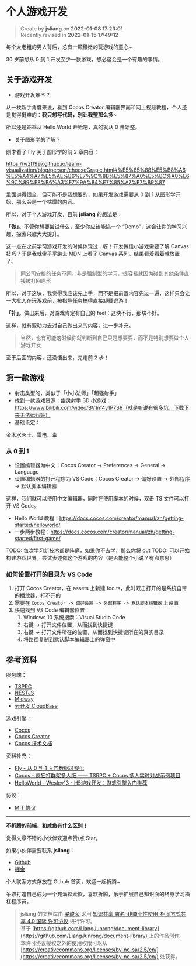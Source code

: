 个人游戏开发
===

> Create by **jsliang** on **2022-01-08 17:23:01**  
> Recently revised in **2022-01-15 17:49:12**

每个大老粗的男人背后，总有一颗稚嫩的玩游戏的童心~

30 岁前想从 0 到 1 开发至少一款游戏，想必这会是一个有趣的事情。

## 关于游戏开发

* 游戏开发难不？

从一枚新手角度来说，看到 Cocos Creator 编辑器界面和网上视频教程，个人还是觉得挺难的：**我只想写代码，别让我整那么多~**

所以还是乖乖从 Hello World 开始吧，真的就从 0 开始整。

* 关于图形学的了解？

刚才看了 Fly 关于图形学的前 2 章内容：

https://wzf1997.github.io/learn-visualization/blog/person/chooseGrapic.html#%E5%85%88%E5%B8%A6%E5%A4%A7%E5%AE%B6%E7%9C%8B%E5%87%A0%E5%BC%A0%E6%9C%89%E8%B6%A3%E7%9A%84%E7%85%A7%E7%89%87

里面讲得很全，但可能不是我想要的，如果开发游戏需要从 0 到 1 从图形学开始，那么会是一个枯燥的内容。

所以，对于个人游戏开发，目前 **jsliang** 的想法是：

**「做」**。不管你想要尝试什么，至少你应该能搞一个 “Demo”，这会让你的学习兴趣、探索兴趣大大提升。

这一点在之前学习游戏开发的时候体现过：呀！开发微信小游戏需要了解 Canvas 技巧？于是我就傻乎乎跑去 MDN 上看了 Canvas 系列，结果看着看着就放置了。

> 同公司安排的任务不同，非是强制型的学习，很容易就因为碰到其他条件直接被打回原形

所以，对于这块，我觉得我应该先上手，而不是把前置内容先过一遍，这样只会让一大批人在玩游戏前，被指导任务搞得直接卸载退游！

**「补」**。做出来后，对游戏肯定有自己的 feel：这块不行，那块不好。

这样，就有源动力去对自己做出来的内容，进一步补充。

> 当然，也有可能这时候你就判断到自己只是想耍耍，而不是特别想要做个人游戏开发

至于后面的内容，还没悟出来，先走前 2 步！

## 第一款游戏

* 射击类型的，类似于「小小法师」「超强射手」
* 找到一款游戏资源：幽灵射手 3D 小游戏：https://www.bilibili.com/video/BV1nf4y1P7S8（就是听说有很多坑，下载下来无法运行等）
* 基础设定：

金木水火土、雷电、毒

### 从 0 到 1

* 设置编辑器为中文：Cocos Creator -> Preferences -> General -> Language
* 设置编辑器的打开程序为 VS Code：Cocos Creator -> 偏好设置 -> 外部程序 -> 默认脚本编辑器

这样，我们就可以使用中文编辑器，同时在使用脚本的时候，双击 TS 文件可以打开 VS Code。

* Hello World 教程：https://docs.cocos.com/creator/manual/zh/getting-started/helloworld/
* 一步两步教程：https://docs.cocos.com/creator/manual/zh/getting-started/first-game/

TODO: 每次学习新技术都是阵痛，如果你不去学，那么你将 out
TODO: 可以开始构建游戏世界，尝试表述你这个游戏的内容（是否能整个小说？有点意思）

### 如何设置打开的目录为 VS Code

1. 打开 Cocos Creator，在 assets 上新建 foo.ts，此时双击打开的是系统自带的播放器，打不开的
2. 需要在 `Cocos Creator -> 偏好设置 -> 外部程序 -> 默认脚本编辑器` 上设置
3. 快速找到 VS Code 编辑器位置：
   1. Windows 10 系统搜索：Visual Studio Code
   2. 右键 -> 打开文件位置，从而找到快捷键
   3. 右键 -> 打开文件所在的位置，从而找到快捷键所在的真实目录
   4. 将路径复制到默认脚本编辑器上的弹窗中

## 参考资料

服务端：

* [TSPRC](https://tsrpc.cn/)
* [NESTJS](https://docs.nestjs.cn/)
* [Midway](https://midwayjs.org/)
* [云开发 CloudBase](https://cloudbase.net/)

游戏引擎：

* [Cocos](https://www.cocos.com/)
* [Cocos Creator](https://www.cocos.com/products#CocosCreator)
* [Cocos 技术文档](https://www.cocos.com/docs#creator)

资料补充：

* [Fly - 从 0 到 1 入门数据可视化](https://wzf1997.github.io/learn-visualization/blog/person/chooseGrapic.html)
* [Cocos - 疯狂打群架多人版 —— TSRPC + Cocos 多人实时对战示例项目](https://store.cocos.com/app/detail/3432)
* [HelloWorld - Wesley13 - H5游戏开发：游戏引擎入门推荐](https://www.helloworld.net/p/7248991818)

协议：

* [MIT 协议](https://www.ruanyifeng.com/blogimg/asset/201105/bg2011050101.png)

---

**不折腾的前端，和咸鱼有什么区别！**

觉得文章不错的小伙伴欢迎点赞/点 Star。

如果小伙伴需要联系 **jsliang**：

* [Github](https://github.com/LiangJunrong/document-library)
* [掘金](https://juejin.im/user/3403743728515246)

个人联系方式存放在 Github 首页，欢迎一起折腾~

争取打造自己成为一个充满探索欲，喜欢折腾，乐于扩展自己知识面的终身学习横杠程序员。

> jsliang 的文档库由 [梁峻荣](https://github.com/LiangJunrong) 采用 [知识共享 署名-非商业性使用-相同方式共享 4.0 国际 许可协议](http://creativecommons.org/licenses/by-nc-sa/4.0/) 进行许可。<br/>基于 [https://github.com/LiangJunrong/document-library](https://github.com/LiangJunrong/document-library) 上的作品创作。<br/>本许可协议授权之外的使用权限可以从 [https://creativecommons.org/licenses/by-nc-sa/2.5/cn/](https://creativecommons.org/licenses/by-nc-sa/2.5/cn/) 处获得。
